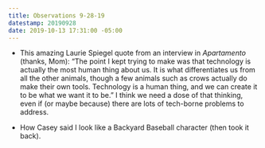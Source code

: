 ```yaml
---
title: Observations 9-28-19
datestamp: 20190928
date: 2019-10-13 17:31:00 -05:00
---
```


- This amazing Laurie Spiegel quote from an interview in *Apartamento* (thanks, Mom): “The point I kept trying to make was that technology is actually the most human thing about us. It is what differentiates us from all the other animals, though a few animals such as crows actually do make their own tools. Technology is a human thing, and we can create it to be what we want it to be.” I think we need a dose of that thinking, even if (or maybe because) there are lots of tech-borne problems to address.
* How Casey said I look like a Backyard Baseball character (then took it back).
